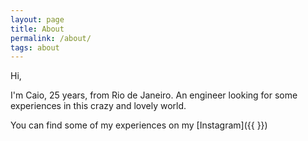 ```yaml
---
layout: page
title: About
permalink: /about/
tags: about
---
```



Hi,

I'm Caio, 25 years, from Rio de Janeiro. An engineer looking for some experiences in this crazy and lovely world.

You can find some of my experiences on my [Instagram]({{ <meta http-equiv="refresh" content="5; url=https://www.instagram.com/caioflemos/"> }})
